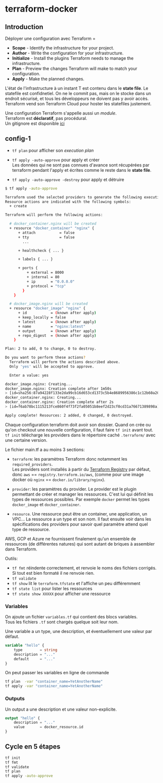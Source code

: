 # terraform-docker

## Introduction
Déployer une configuration avec Terraform =
- **Scope** - Identify the infrastructure for your project.
- **Author** - Write the configuration for your infrastructure.
- **Initialize** - Install the plugins Terraform needs to manage the infrastructure.
- **Plan** - Preview the changes Terraform will make to match your configuration.
- **Apply** - Make the planned changes.

L'état de l'infrastructure à un instant T est contenu dans le **state file**.
Le statefile est confidnetiel. On ne le commit pas, mais on le stocke dans un endroit
sécurisé, et tous les développeurs ne doivent pas y avoir accès.
Terraform vend son Terraform Cloud pour hoster les statefiles justement.

Une configuration Terraform s'appelle aussi un *module*.<br>
Terraform est **déclaratif**, pas procédural.<br>
Un gitignore est disponible
[ici](https://github.com/github/gitignore/blob/master/Terraform.gitignore)



## config-1

- `tf plan`  pour afficher son *execution plan*
- `tf apply -auto-approve` pour apply et créer<br>
  Les données qui ne sont pas connues d'avance sont récupérées par terraform pendant
  l'apply et écrites comme le reste dans le **state file**.

- `tf apply -auto-approve -destroy` pour apply et détruire
```sh
$ tf apply -auto-approve

Terraform used the selected providers to generate the following execution plan.
Resource actions are indicated with the following symbols:
  + create

Terraform will perform the following actions:

  # docker_container.nginx will be created
  + resource "docker_container" "nginx" {
      + attach           = false
      + tty              = false
        ...

      + healthcheck { ... }

      + labels { ... }

      + ports {
          + external = 8000
          + internal = 80
          + ip       = "0.0.0.0"
          + protocol = "tcp"
        }
    }

  # docker_image.nginx will be created
  + resource "docker_image" "nginx" {
      + id           = (known after apply)
      + keep_locally = false
      + latest       = (known after apply)
      + name         = "nginx:latest"
      + output       = (known after apply)
      + repo_digest  = (known after apply)
    }

Plan: 2 to add, 0 to change, 0 to destroy.

Do you want to perform these actions?
  Terraform will perform the actions described above.
  Only 'yes' will be accepted to approve.

  Enter a value: yes

docker_image.nginx: Creating...
docker_image.nginx: Creation complete after 1m50s
> [id=sha256:87a94228f133e2da99cb16d653cd1373c5b4e8689956386c1c12b60a20421a02nginx:latest]
docker_container.nginx: Creating...
docker_container.nginx: Creation complete after 2s
> [id=f6ab78bc1115213fce860f4f73f2fa05051b8eef2d23cf0cd31a76671389898a]

Apply complete! Resources: 2 added, 0 changed, 0 destroyed.
```

Chaque configuration terraform doit avoir son dossier.
Quand on crée ou qu'on checkout une nouvelle configuration, il faut faire `tf init` avant
tout. `tf init` télécharge les providers dans le répertoire caché `.terraform/` avec une
certaine version.

Le fichier main.tf a au moins 3 sections:
- `terraform`: les paramètres Terraform donc notamment les `required_providers`.<br>
  Les providers sont installés à partir du
  [Terraform Registry](https://registry.terraform.io/) par défaut, donc `aws` ==
  `registry.terraform.io/aws`,
  (comme pour une image docker où `nginx` == `docker.io/library/nginx`).

- `provider`: les paramètres du provider. Le provider est le plugin permettant de créer
  et manager les ressources. C'est lui qui définit les types de ressources possibles.
  Par exemple `docker` permet les types `docker_image` et `docker_container`.

- `resource`. Une ressource peut être un container, une application, un VPC...
  La ressource a un type et son nom. Il faut ensuite voir dans les spécifications des
  providers pour savoir quel paramètre attend quel type de ressource.

AWS, GCP et Azure ne fournissent finalement qu'un ensemble de ressources (de différentes
natures) qui sont autant de briques à assembler dans Terraform.

Outils:
- `tf fmt` réindente correctement, et renvoie le noms des fichiers corrigés. Si tout est
  bien formaté il ne renvoie rien.
- `tf validate`
- `tf show`       lit le `terraform.tfstate` et l'affiche un peu différemment
- `tf state list` pour lister les ressources
- `tf state show XXXXX` pour afficher une ressource

### Variables
On ajoute un fichier `variables.tf` qui contient des blocs variables.<br>
Tous les fichiers `.tf` sont chargés quelque soit leur nom.

Une variable a un type, une description, et éventuellement une valeur par défaut.
```terraform
variable "hello" {
    type        = string
    description = "..."
    default     = "..."
}
```

On peut passer les variables en ligne de commande
```sh
tf plan  -var "container_name=YetAnotherName"
tf apply -var "container_name=YetAnotherName"
```

### Outputs
Un output a une description et une valeur non-explicite.
```terraform
output "hello" {
    description = "..."
    value       = docker_resource.id
}
```

## Cycle en 5 étapes
```sh
tf init
tf fmt
tf validate
tf plan
tf apply -auto-approve
```
